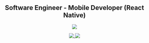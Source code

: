 <h2 align="center">Software Engineer - Mobile Developer (React Native)</h2>

<p align="center">
    <a href="https://stackoverflow.com/users/11938071">
        <img src="https://img.shields.io/badge/-Stack%20Overflow-%238a3ab9?style=social&logo=stackoverflow">
    </a>
</p>
<p align="center">
    <a href="https://github.com/cwnicoletti">
        <img align="top" src="https://github-readme-stats.vercel.app/api/top-langs/?username=cwnicoletti&hide=python,processing,objective-c&theme=github_dark&border_color=30363d" />
    </a>
    <a href="https://github.com/pulls?q=is:pr+author:cwnicoletti">
        <img align="top" src="https://github-readme-stats.vercel.app/api?username=cwnicoletti&show_icons=true&theme=github_dark&border_color=30363d&count_private=true&custom_title=GitHub%20Stats%20(Click%20me!)&hide_rank=true" />
    </a>
</p>
